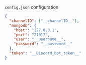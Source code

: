 `config.json` configuration

```json
{
  "channelID": ["__channelID__"],
  "mongodb": {
    "host": "127.0.0.1",
    "port": "27017",
    "user": "__username__",
    "password": "__password__"
  },
  "token": "__Discord_bot_token__"
}
```
